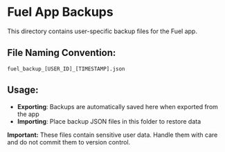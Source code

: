# Fuel App Backups

This directory contains user-specific backup files for the Fuel app.

## File Naming Convention:
`fuel_backup_[USER_ID]_[TIMESTAMP].json`

## Usage:
- **Exporting**: Backups are automatically saved here when exported from the app
- **Importing**: Place backup JSON files in this folder to restore data

**Important:** These files contain sensitive user data. Handle them with care and do not commit them to version control.
